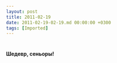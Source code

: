 ```yaml
---
layout: post
title: 2011-02-19
date: 2011-02-19-02-19.md 00:00:00 +0300
tags: [Imported]
---
```

# 

**Шедевр, сеньоры!**